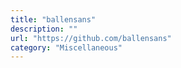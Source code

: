 ```yaml
---
title: "ballensans"
description: ""
url: "https://github.com/ballensans"
category: "Miscellaneous"
---
```

